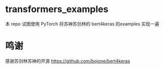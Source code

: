 # transformers_examples
本 repo 试图使用 PyTorch 将苏神苏剑林的 bert4keras 的examples 实现一遍
# 鸣谢
感谢苏剑林苏神的开源
https://github.com/bojone/bert4keras
